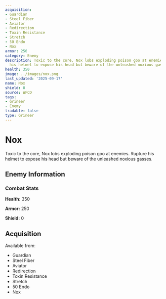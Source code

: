 ```yaml
---
acquisition:
- Guardian
- Steel Fiber
- Aviator
- Redirection
- Toxin Resistance
- Stretch
- 50 Endo
- Nox
armor: 250
category: Enemy
description: Toxic to the core, Nox lobs exploding poison goo at enemies. Rupture
  his helmet to expose his head but beware of the unleashed noxious gasses.
health: 350
image: ../images/nox.png
last_updated: '2025-09-17'
name: Nox
shield: 0
source: WFCD
tags:
- Grineer
- Enemy
tradable: false
type: Grineer
---
```


# Nox

Toxic to the core, Nox lobs exploding poison goo at enemies. Rupture his helmet to expose his head but beware of the unleashed noxious gasses.

## Enemy Information

### Combat Stats

**Health:** 350

**Armor:** 250

**Shield:** 0

## Acquisition

Available from:
- Guardian
- Steel Fiber
- Aviator
- Redirection
- Toxin Resistance
- Stretch
- 50 Endo
- Nox

